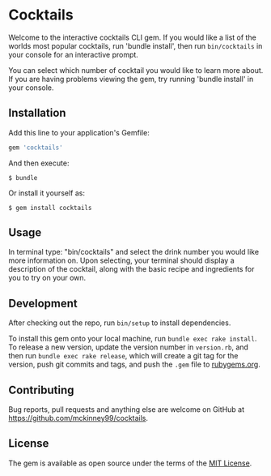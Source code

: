 # Cocktails

Welcome to the interactive cocktails CLI gem. If you would like a list of the worlds most popular cocktails, run 'bundle install', then run `bin/cocktails` in your console for an interactive prompt.

You can select which number of cocktail you would like to learn more about. If you are having problems viewing the gem, try running 'bundle install' in your console.

## Installation

Add this line to your application's Gemfile:

```ruby
gem 'cocktails'
```

And then execute:

    $ bundle

Or install it yourself as:

    $ gem install cocktails

## Usage

In terminal type: "bin/cocktails" and select the drink number you would like more information on. Upon selecting, your terminal should display a description of the cocktail, along with the basic recipe and ingredients for you to try on your own.

## Development

After checking out the repo, run `bin/setup` to install dependencies. 

To install this gem onto your local machine, run `bundle exec rake install`. To release a new version, update the version number in `version.rb`, and then run `bundle exec rake release`, which will create a git tag for the version, push git commits and tags, and push the `.gem` file to [rubygems.org](https://rubygems.org).

## Contributing

Bug reports, pull requests and anything else are welcome on GitHub at https://github.com/mckinney99/cocktails.

## License

The gem is available as open source under the terms of the [MIT License](https://opensource.org/licenses/MIT).
